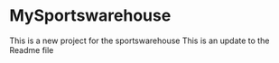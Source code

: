 # MySportswarehouse
This is a new project for the sportswarehouse
This is an update to the Readme file
